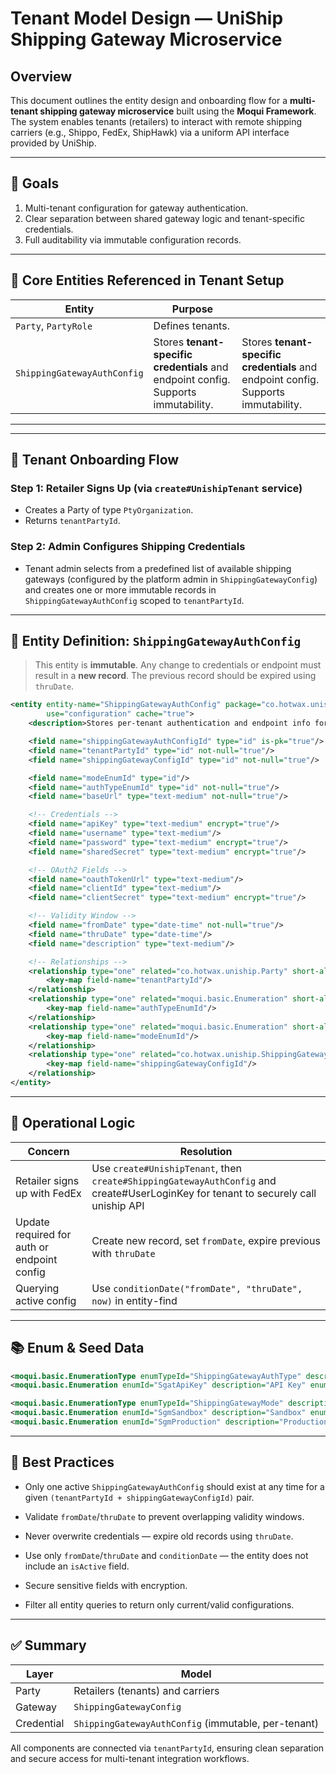 # Tenant Model Design — UniShip Shipping Gateway Microservice

## Overview

This document outlines the entity design and onboarding flow for a **multi-tenant shipping gateway microservice** built using the **Moqui Framework**. The system enables tenants (retailers) to interact with remote shipping carriers (e.g., Shippo, FedEx, ShipHawk) via a uniform API interface provided by UniShip.

---

## 🎯 Goals

1. Multi-tenant configuration for gateway authentication.
2. Clear separation between shared gateway logic and tenant-specific credentials.
3. Full auditability via immutable configuration records.

---

## 🔧 Core Entities Referenced in Tenant Setup

| Entity                      | Purpose                                                                            |                                                                                    |
| --------------------------- | ---------------------------------------------------------------------------------- | ---------------------------------------------------------------------------------- |
| `Party`, `PartyRole`        | Defines tenants.                                                                   |                                                                                    |
| `ShippingGatewayAuthConfig` | Stores **tenant-specific credentials** and endpoint config. Supports immutability. | Stores **tenant-specific credentials** and endpoint config. Supports immutability. |

---

---

## 🚀 Tenant Onboarding Flow

### Step 1: Retailer Signs Up (via `create#UnishipTenant` service)

* Creates a Party of type `PtyOrganization`.
* Returns `tenantPartyId`.

### Step 2: Admin Configures Shipping Credentials

* Tenant admin selects from a predefined list of available shipping gateways (configured by the platform admin in `ShippingGatewayConfig`) and creates one or more immutable records in `ShippingGatewayAuthConfig` scoped to `tenantPartyId`.

---

## 🔐 Entity Definition: `ShippingGatewayAuthConfig`

> This entity is **immutable**. Any change to credentials or endpoint must result in a **new record**. The previous record should be expired using `thruDate`.

```xml
<entity entity-name="ShippingGatewayAuthConfig" package="co.hotwax.uniship"
        use="configuration" cache="true">
    <description>Stores per-tenant authentication and endpoint info for shipping gateways.</description>

    <field name="shippingGatewayAuthConfigId" type="id" is-pk="true"/>
    <field name="tenantPartyId" type="id" not-null="true"/>
    <field name="shippingGatewayConfigId" type="id" not-null="true"/>

    <field name="modeEnumId" type="id"/>
    <field name="authTypeEnumId" type="id" not-null="true"/>
    <field name="baseUrl" type="text-medium" not-null="true"/>

    <!-- Credentials -->
    <field name="apiKey" type="text-medium" encrypt="true"/>
    <field name="username" type="text-medium"/>
    <field name="password" type="text-medium" encrypt="true"/>
    <field name="sharedSecret" type="text-medium" encrypt="true"/>

    <!-- OAuth2 Fields -->
    <field name="oauthTokenUrl" type="text-medium"/>
    <field name="clientId" type="text-medium"/>
    <field name="clientSecret" type="text-medium" encrypt="true"/>

    <!-- Validity Window -->
    <field name="fromDate" type="date-time" not-null="true"/>
    <field name="thruDate" type="date-time"/>
    <field name="description" type="text-medium"/>

    <!-- Relationships -->
    <relationship type="one" related="co.hotwax.uniship.Party" short-alias="tenant">
        <key-map field-name="tenantPartyId"/>
    </relationship>
    <relationship type="one" related="moqui.basic.Enumeration" short-alias="authType">
        <key-map field-name="authTypeEnumId"/>
    </relationship>
    <relationship type="one" related="moqui.basic.Enumeration" short-alias="mode">
        <key-map field-name="modeEnumId"/>
    </relationship>
    <relationship type="one" related="co.hotwax.uniship.ShippingGatewayConfig" short-alias="gatewayConfig">
        <key-map field-name="shippingGatewayConfigId"/>
    </relationship>
</entity>
```

---

## 🧩 Operational Logic

| Concern                                     | Resolution                                                                                                                          |
| ------------------------------------------- |-------------------------------------------------------------------------------------------------------------------------------------|
| Retailer signs up with FedEx                | Use `create#UnishipTenant`, then `create#ShippingGatewayAuthConfig` and create#UserLoginKey for tenant to securely call uniship API |
| Update required for auth or endpoint config | Create new record, set `fromDate`, expire previous with `thruDate`                                                                  |
| Querying active config                      | Use `conditionDate("fromDate", "thruDate", now)` in entity-find                                                                     |

---

## 📚 Enum & Seed Data

```xml
<moqui.basic.EnumerationType enumTypeId="ShippingGatewayAuthType" description="Shipping Gateway Auth Type"/>
<moqui.basic.Enumeration enumId="SgatApiKey" description="API Key" enumTypeId="ShippingGatewayAuthType"/>

<moqui.basic.EnumerationType enumTypeId="ShippingGatewayMode" description="Shipping Gateway Mode"/>
<moqui.basic.Enumeration enumId="SgmSandbox" description="Sandbox" enumTypeId="ShippingGatewayMode"/>
<moqui.basic.Enumeration enumId="SgmProduction" description="Production" enumTypeId="ShippingGatewayMode"/>
```

---

## 🧠 Best Practices

* Only one active `ShippingGatewayAuthConfig` should exist at any time for a given `(tenantPartyId + shippingGatewayConfigId)` pair.

* Validate `fromDate`/`thruDate` to prevent overlapping validity windows.

* Never overwrite credentials — expire old records using `thruDate`.

* Use only `fromDate`/`thruDate` and `conditionDate` — the entity does not include an `isActive` field.

* Secure sensitive fields with encryption.

* Filter all entity queries to return only current/valid configurations.

---

## ✅ Summary

| Layer      | Model                                               |
| ---------- | --------------------------------------------------- |
| Party      | Retailers (tenants) and carriers                    |
| Gateway    | `ShippingGatewayConfig`                             |
| Credential | `ShippingGatewayAuthConfig` (immutable, per-tenant) |

All components are connected via `tenantPartyId`, ensuring clean separation and secure access for multi-tenant integration workflows.
